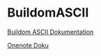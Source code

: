 # BuildomASCII

<a href="https://1drv.ms/o/s!ArFll9iu1mLaiy-SVgABkdc1vUrj" target="_blank">Buildom ASCII Dokumentation</a>

<a href="https://1drv.ms/o/s!ArFll9iu1mLaiy-SVgABkdc1vUrj" target="_blank">Onenote Doku</a>

